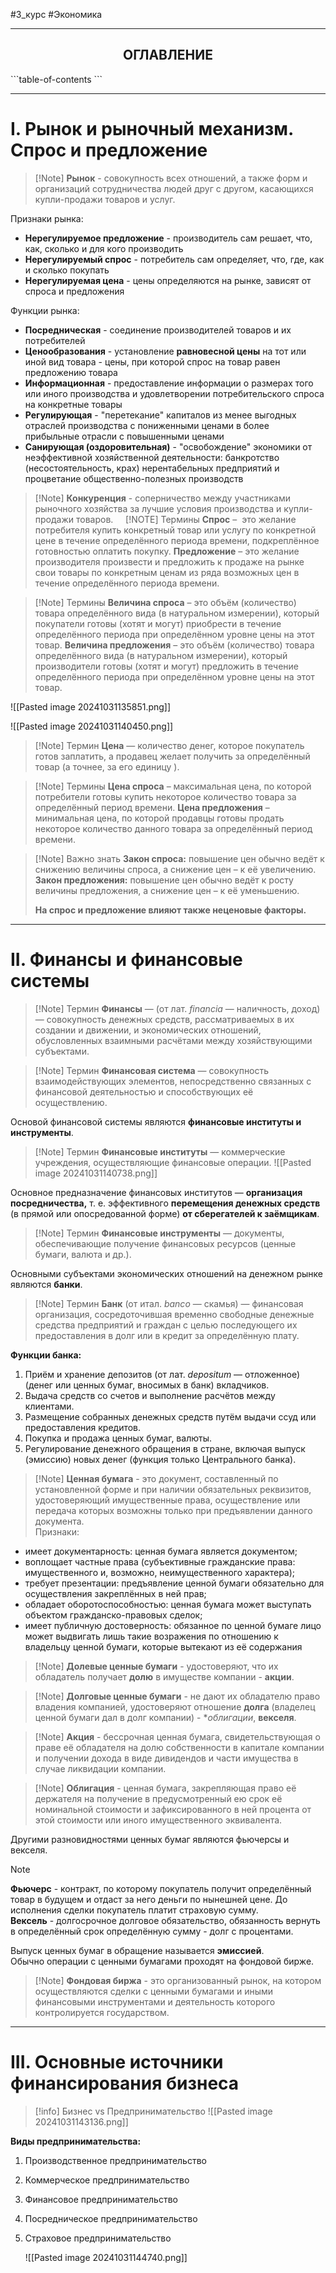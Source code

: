 #3_курс #Экономика 

---
<center><b><h2>ОГЛАВЛЕНИЕ</h2></b></center>
```table-of-contents
```

---
# I. Рынок и рыночный механизм. Спрос и предложение

>[!Note] **Рынок** - совокупность всех отношений, а также форм и организаций сотрудничества людей друг с другом, касающихся купли-продажи товаров и услуг.  

Признаки рынка:
- **Нерегулируемое предложение** - производитель сам решает, что, как, сколько и для кого производить
- **Нерегулируемый спрос** - потребитель сам определяет, что, где, как и сколько покупать
- **Нерегулируемая цена** - цены определяются на рынке, зависят от спроса и предложения

Функции рынка:
- **Посредническая** - соединение производителей товаров и их потребителей
- **Ценообразования** - установление **равновесной цены** на тот или иной вид товара - цены, при которой спрос на товар равен предложению товара
- **Информационная** - предоставление информации о размерах того или иного производства и удовлетворении потребительского спроса на конкретные товары
- **Регулирующая** - "перетекание" капиталов из менее выгодных отраслей производства с пониженными ценами в более прибыльные отрасли с повышенными ценами
- **Санирующая (оздоровительная)** - "освобождение" экономики от неэффективной хозяйственной деятельности: банкротство (несостоятельность, крах) нерентабельных предприятий и процветание общественно-полезных производств

>[!Note] **Конкуренция** - соперничество между участниками рыночного хозяйства за лучшие условия производства и купли-продажи товаров.
 
 
> [!NOTE] Термины
> **Спрос** –  это желание потребителя купить конкретный товар или услугу по конкретной цене в течение определённого периода времени, подкреплённое готовностью оплатить покупку.
> **Предложение** – это желание производителя произвести и предложить к продаже на рынке свои товары по конкретным ценам из ряда возможных цен в течение определённого периода времени.

> [!Note] Термины
> **Величина спроса** – это объём (количество) товара определённого вида (в натуральном измерении), который покупатели готовы (хотят и могут) приобрести в течение определённого периода при определённом уровне цены на этот товар.
> **Величина предложения** – это объём (количество) товара определённого вида (в натуральном измерении), который производители готовы (хотят и могут) предложить в течение определённого периода при определённом уровне цены на этот товар.



![[Pasted image 20241031135851.png]]

![[Pasted image 20241031140450.png]]


> [!Note] Термин
> **Цена** — количество денег, которое покупатель готов заплатить, а продавец желает получить за определённый товар (а точнее, за его единицу ).

> [!Note] Термины
> **Цена спроса** – максимальная цена, по которой потребители готовы купить некоторое количество товара за определённый период времени.
> **Цена предложения** – минимальная цена, по которой продавцы готовы продать некоторое количество данного товара за определённый период времени.

> [!Note] Важно знать
> **Закон спроса:** повышение цен обычно ведёт к снижению величины спроса, а снижение цен – к её увеличению.
> **Закон предложения:** повышение цен обычно ведёт к росту величины предложения, а снижение цен – к её уменьшению.
> 
> **На спрос и предложение влияют также неценовые факторы.**


---
# II. Финансы и финансовые системы

> [!Note] Термин
>**Финансы** — (от лат. *financia* — наличность, доход) — совокупность денежных средств, рассматриваемых в их создании и движении, и экономических отношений, обусловленных взаимными расчётами между хозяйствующими субъектами.

> [!Note] Термин
>**Финансовая система** — совокупность взаимодействующих элементов, непосредственно связанных с финансовой деятельностью и способствующих её осуществлению.


Основой финансовой системы являются **финансовые институты и инструменты**.

> [!Note] Термин
>**Финансовые институты** — коммерческие учреждения, осуществляющие финансовые операции.
>![[Pasted image 20241031140738.png]]


Основное предназначение финансовых институтов — **организация посредничества,** т. е. эффективного **перемещения денежных средств** (в прямой или опосредованной форме) **от сберегателей к заёмщикам**.

> [!Note] Термин
>**Финансовые инструменты** — документы, обеспечивающие получение финансовых ресурсов (ценные бумаги, валюта и др.).


Основными субъектами экономических отношений на денежном рынке являются **банки**.

> [!Note] Термин
>**Банк** (от итал. *banco* — скамья) — финансовая организация, сосредоточившая временно свободные денежные средства предприятий и граждан с целью последующего их предоставления в долг или в кредит за определённую плату.


**Функции банка:**
1. Приём и хранение депозитов (от лат. *depositum* — отложенное) (денег или ценных бумаг, вносимых в банк) вкладчиков.
2. Выдача средств со счетов и выполнение расчётов между клиентами.
3. Размещение собранных денежных средств путём выдачи ссуд или предоставления кредитов.
4. Покупка и продажа ценных бумаг, валюты.
5. Регулирование денежного обращения в стране, включая выпуск (эмиссию) новых денег (функция только Центрального банка).

>[!Note] **Ценная бумага** - это документ, составленный по установленной форме и при наличии обязательных реквизитов, удостоверяющий имущественные права, осуществление или передача которых возможны только при предъявлении данного документа.  
Признаки:

- имеет документарность: ценная бумага является документом;
- воплощает частные права (субъективные гражданские права: имущественного и, возможно, неимущественного характера);
- требует презентации: предъявление ценной бумаги обязательно для осуществления закреплённых в ней прав;
- обладает оборотоспособностью: ценная бумага может выступать объектом гражданско-правовых сделок;
- имеет публичную достоверность: обязанное по ценной бумаге лицо может выдвигать лишь такие возражения по отношению к владельцу ценной бумаги, которые вытекают из её содержания

>[!Note] **Долевые ценные бумаги** - удостоверяют, что их обладатель получает **долю** в имуществе компании - **акции**.  

>[!Note] **Долговые ценные бумаги** - не дают их обладателю право владения компанией, удостоверяют отношение **долга** (владелец ценной бумаги дал в долг компании) - **облигации*, **векселя**.  

>[!Note] **Акция** - бессрочная ценная бумага, свидетельствующая о праве её обладателя на долю собственности в капитале компании и получении дохода в виде дивидендов и части имущества в случае ликвидации компании.  

>[!Note] **Облигация** - ценная бумага, закрепляющая право её держателя на получение в предусмотренный ею срок её номинальной стоимости и зафиксированного в ней процента от этой стоимости или иного имущественного эквивалента.  

Другими разновидностями ценных бумаг являются фьючерсы и векселя.  
>[!Note]
>**Фьючерс** - контракт, по которому покупатель получит определённый товар в будущем и отдаст за него деньги по нынешней цене. До исполнения сделки покупатель платит страховую сумму.  
> **Вексель** - долгосрочное долговое обязательство, обязанность вернуть в определённый срок определённую сумму - долг с процентами.  

Выпуск ценных бумаг в обращение называется **эмиссией**.  
Обычно операции с ценными бумагами проходят на фондовой бирже.  

 >[!Note] **Фондовая биржа** - это организованный рынок, на котором осуществляются сделки с ценными бумагами и иными финансовыми инструментами и деятельность которого контролируется государством.

---

# III. Основные источники финансирования бизнеса


>[!info] Бизнес vs Предпринимательство
>![[Pasted image 20241031143136.png]]

**Виды предпринимательства:**
1. Производственное предпринимательство
2. Коммерческое предпринимательство
3. Финансовое предпринимательство
4. Посредническое предпринимательство
5. Страховое предпринимательство
   
   ![[Pasted image 20241031144740.png]]